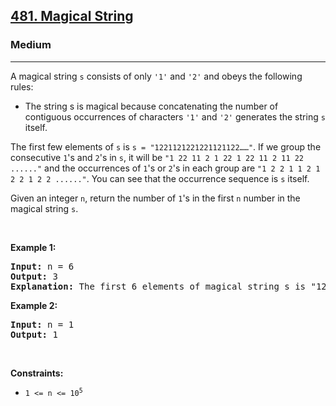 <h2><a href="https://leetcode.com/problems/magical-string/">481. Magical String</a></h2><h3>Medium</h3><hr><div data-read-aloud-multi-block="true"><p>A magical string <code>s</code> consists of only <code>'1'</code> and <code>'2'</code> and obeys the following rules:</p>

<ul>
	<li>The string s is magical because concatenating the number of contiguous occurrences of characters <code>'1'</code> and <code>'2'</code> generates the string <code>s</code> itself.</li>
</ul>

<p>The first few elements of <code>s</code> is <code>s = "1221121221221121122……"</code>. If we group the consecutive <code>1</code>'s and <code>2</code>'s in <code>s</code>, it will be <code>"1 22 11 2 1 22 1 22 11 2 11 22 ......"</code> and the occurrences of <code>1</code>'s or <code>2</code>'s in each group are <code>"1 2 2 1 1 2 1 2 2 1 2 2 ......"</code>. You can see that the occurrence sequence is <code>s</code> itself.</p>

<p>Given an integer <code>n</code>, return the number of <code>1</code>'s in the first <code>n</code> number in the magical string <code>s</code>.</p>

<p>&nbsp;</p>
<p><strong class="example">Example 1:</strong></p>

<pre><strong>Input:</strong> n = 6
<strong>Output:</strong> 3
<strong>Explanation:</strong> The first 6 elements of magical string s is "122112" and it contains three 1's, so return 3.
</pre>

<p><strong class="example">Example 2:</strong></p>

<pre><strong>Input:</strong> n = 1
<strong>Output:</strong> 1
</pre>

<p>&nbsp;</p>
<p><strong>Constraints:</strong></p>

<ul>
	<li><code>1 &lt;= n &lt;= 10<sup>5</sup></code></li>
</ul>
</div>